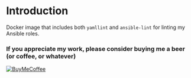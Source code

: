 # Introduction

Docker image that includes both `yamllint` and `ansible-lint` for linting my Ansible roles.

### If you appreciate my work, please consider buying me a beer (or coffee, or whatever)
[![BuyMeCoffee][buymecoffee-shield]][buymecoffee-link]

[buymecoffee-link]: https://www.buymeacoffee.com/fuzzymistborn
[buymecoffee-shield]: https://cdn.buymeacoffee.com/buttons/v2/default-blue.png
